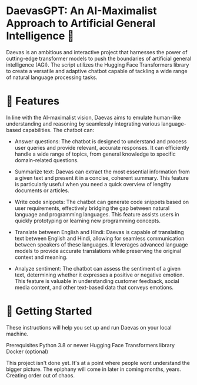 # DaevasGPT: An AI-Maximalist Approach to Artificial General Intelligence 🧠

Daevas is an ambitious and interactive project that harnesses the power of cutting-edge transformer models to push the boundaries of artificial general intelligence (AGI). The script utilizes the Hugging Face Transformers library to create a versatile and adaptive chatbot capable of tackling a wide range of natural language processing tasks.

# 🌟 Features

In line with the AI-maximalist vision, Daevas aims to emulate human-like understanding and reasoning by seamlessly integrating various language-based capabilities. The chatbot can:

- Answer questions: The chatbot is designed to understand and process user queries and provide relevant, accurate responses. It can efficiently handle a wide range of topics, from general knowledge to specific domain-related questions.

- Summarize text: Daevas can extract the most essential information from a given text and present it in a concise, coherent summary. This feature is particularly useful when you need a quick overview of lengthy documents or articles.

- Write code snippets: The chatbot can generate code snippets based on user requirements, effectively bridging the gap between natural language and programming languages. This feature assists users in quickly prototyping or learning new programming concepts.

- Translate between English and Hindi: Daevas is capable of translating text between English and Hindi, allowing for seamless communication between speakers of these languages. It leverages advanced language models to provide accurate translations while preserving the original context and meaning.

- Analyze sentiment: The chatbot can assess the sentiment of a given text, determining whether it expresses a positive or negative emotion. This feature is valuable in understanding customer feedback, social media content, and other text-based data that conveys emotions.

# 🚀 Getting Started
These instructions will help you set up and run Daevas on your local machine.

Prerequisites
Python 3.8 or newer
Hugging Face Transformers library
Docker (optional)


This project isn't done yet. It's at a point where people wont understand the bigger picture. The epiphany will come in later in coming months, years. Creating order out of chaos. 
